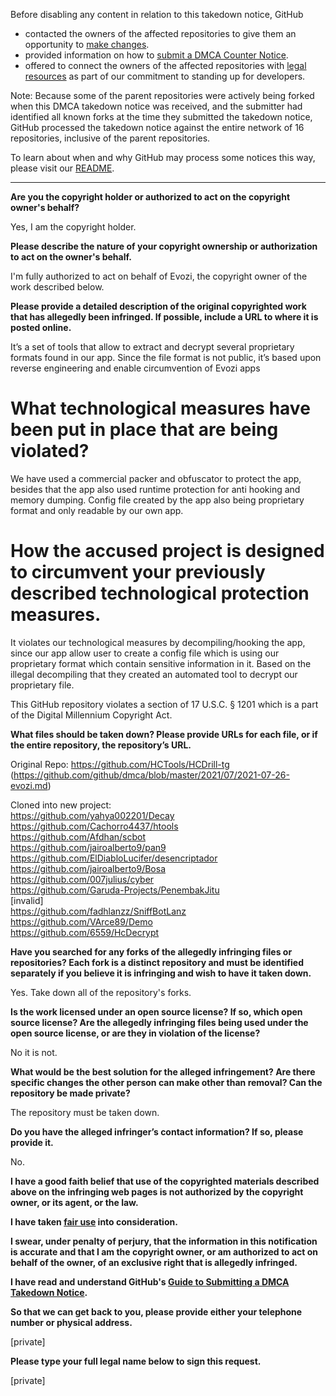 Before disabling any content in relation to this takedown notice, GitHub
- contacted the owners of the affected repositories to give them an opportunity to [make changes](https://docs.github.com/en/github/site-policy/dmca-takedown-policy#a-how-does-this-actually-work).
- provided information on how to [submit a DMCA Counter Notice](https://docs.github.com/en/articles/guide-to-submitting-a-dmca-counter-notice).
- offered to connect the owners of the affected repositories with [legal resources](https://github.blog/2020-11-16-standing-up-for-developers-youtube-dl-is-back/#developer-defense-fund) as part of our commitment to standing up for developers.

Note: Because some of the parent repositories were actively being forked when this DMCA takedown notice was received, and the submitter had identified all known forks at the time they submitted the takedown notice, GitHub processed the takedown notice against the entire network of 16 repositories, inclusive of the parent repositories.

To learn about when and why GitHub may process some notices this way, please visit our [README](https://github.com/github/dmca/blob/master/README.md#anatomy-of-a-takedown-notice).

---

**Are you the copyright holder or authorized to act on the copyright owner's behalf?**

Yes, I am the copyright holder.

**Please describe the nature of your copyright ownership or authorization to act on the owner's behalf.**

I'm fully authorized to act on behalf of Evozi, the copyright owner of the work described below.

**Please provide a detailed description of the original copyrighted work that has allegedly been infringed. If possible, include a URL to where it is posted online.**

It’s a set of tools that allow to extract and decrypt several proprietary formats found in our app. Since the file format is not public, it’s based upon reverse engineering and enable circumvention of Evozi apps

# What technological measures have been put in place that are being violated?

We have used a commercial packer and obfuscator to protect the app, besides that the app also used runtime protection for anti hooking and memory dumping. Config file created by the app also being proprietary format and only readable by our own app.

# How the accused project is designed to circumvent your previously described technological protection measures.

It violates our technological measures by decompiling/hooking the app, since our app allow user to create a config file which is using our proprietary format which contain sensitive information in it. Based on the illegal decompiling that they created an automated tool to decrypt our proprietary file.

This GitHub repository violates a section of 17 U.S.C. § 1201 which is a part of the Digital Millennium Copyright Act.

**What files should be taken down? Please provide URLs for each file, or if the entire repository, the repository’s URL.**

Original Repo: https://github.com/HCTools/HCDrill-tg (https://github.com/github/dmca/blob/master/2021/07/2021-07-26-evozi.md)

Cloned into new project:  
https://github.com/yahya002201/Decay  
https://github.com/Cachorro4437/htools  
https://github.com/Afdhan/scbot  
https://github.com/jairoalberto9/pan9  
https://github.com/ElDiabloLucifer/desencriptador  
https://github.com/jairoalberto9/Bosa  
https://github.com/007julius/cyber  
https://github.com/Garuda-Projects/PenembakJitu  
[invalid]  
https://github.com/fadhlanzz/SniffBotLanz  
https://github.com/VArce89/Demo  
https://github.com/6559/HcDecrypt

**Have you searched for any forks of the allegedly infringing files or repositories? Each fork is a distinct repository and must be identified separately if you believe it is infringing and wish to have it taken down.**

Yes. Take down all of the repository's forks.

**Is the work licensed under an open source license? If so, which open source license? Are the allegedly infringing files being used under the open source license, or are they in violation of the license?**

No it is not.

**What would be the best solution for the alleged infringement? Are there specific changes the other person can make other than removal? Can the repository be made private?**

The repository must be taken down.

**Do you have the alleged infringer’s contact information? If so, please provide it.**

No.

**I have a good faith belief that use of the copyrighted materials described above on the infringing web pages is not authorized by the copyright owner, or its agent, or the law.**

**I have taken <a href="https://www.lumendatabase.org/topics/22">fair use</a> into consideration.**

**I swear, under penalty of perjury, that the information in this notification is accurate and that I am the copyright owner, or am authorized to act on behalf of the owner, of an exclusive right that is allegedly infringed.**

**I have read and understand GitHub's <a href="https://docs.github.com/articles/guide-to-submitting-a-dmca-takedown-notice/">Guide to Submitting a DMCA Takedown Notice</a>.**

**So that we can get back to you, please provide either your telephone number or physical address.**

[private]

**Please type your full legal name below to sign this request.**

[private]
